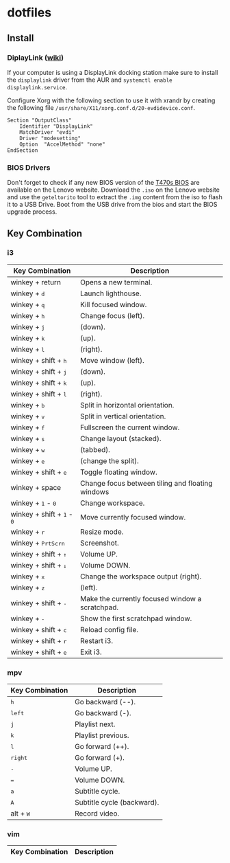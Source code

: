 # dotfiles

## Install

### DiplayLink ([wiki](https://wiki.archlinux.org/index.php/DisplayLink))

If your computer is using a DisplayLink docking station make sure to install
the `displaylink` driver from the AUR and `systemctl enable displaylink.service`.

Configure Xorg with the following section to use it with xrandr by creating the 
following file `/usr/share/X11/xorg.conf.d/20-evdidevice.conf`.

```
Section "OutputClass"
	Identifier "DisplayLink"
	MatchDriver "evdi"
	Driver "modesetting"
	Option  "AccelMethod" "none"
EndSection
```

### BIOS Drivers

Don't forget to check if any new BIOS version of the [T470s BIOS](https://pcsupport.lenovo.com/be/en/products/laptops-and-netbooks/thinkpad-t-series-laptops/thinkpad-t470s/downloads/ds120418)
are available on the Lenovo website.
Download the `.iso` on the Lenovo website and use the `geteltorito` tool to
extract the `.img` content from the iso to flash it to a USB Drive.
Boot from the USB drive from the bios and start the BIOS upgrade process.

## Key Combination

### i3

| Key Combination                 | Description                                                                                            |
| ------------------------------- | ------------------------------------------------------------------------------------------------------ |
| winkey + return                 | Opens a new terminal.                                                                             |
| winkey + <kbd>d</kbd>           | Launch lighthouse.                                                                  |
| winkey + <kbd>q</kbd>           | Kill focused window.                                                               |
| winkey + <kbd>h</kbd>           | Change focus (left).                                                                |
| winkey + <kbd>j</kbd>           | (down).                                                           |
| winkey + <kbd>k</kbd>           | (up).                                                                  |
| winkey + <kbd>l</kbd>           | (right).               
| winkey + shift + <kbd>h</kbd>   | Move window (left).                                                                |
| winkey + shift + <kbd>j</kbd>   | (down).                                                           |
| winkey + shift + <kbd>k</kbd>   | (up).                                                                  |
| winkey + shift + <kbd>l</kbd>   | (right).   
| winkey + <kbd>b</kbd>           | Split in horizontal orientation.    
| winkey + <kbd>v</kbd>           | Split in vertical orientation.
| winkey + <kbd>f</kbd>           | Fullscreen the current window.
| winkey + <kbd>s</kbd>           | Change layout (stacked).
| winkey + <kbd>w</kbd>           | (tabbed).
| winkey + <kbd>e</kbd>           | (change the split).
| winkey + shift + <kbd>e</kbd>   | Toggle floating window.
| winkey + space                  | Change focus between tiling and floating windows
| winkey + <kbd>1</kbd> - <kbd>0</kbd> | Change workspace.
| winkey + shift + <kbd>1</kbd> - <kbd>0</kbd> | Move currently focused window.
| winkey + <kbd>r</kbd>           | Resize mode.
| winkey + <kbd>PrtScrn</kbd>     | Screenshot.
| winkey + shift + <kbd>↑</kbd>   | Volume UP.
| winkey + shift + <kbd>↓</kbd>   | Volume DOWN.
| winkey + <kbd>x</kbd>           | Change the workspace output (right).
| winkey + <kbd>z</kbd>           | (left).
| winkey + shift + <kbd>-</kbd>   | Make the currently focused window a scratchpad.
| winkey + <kbd>-</kbd>           | Show the first scratchpad window.
| winkey + shift + <kbd>c</kbd>   | Reload config file.
| winkey + shift + <kbd>r</kbd>   | Restart i3.
| winkey + shift + <kbd>e</kbd>   | Exit i3.


### mpv

| Key Combination                 | Description                                                                                            |
| ------------------------------- | ------------------------------------------------------------------------------------------------------ |
| <kbd>h</kbd>           | Go backward (--).                                                                  |
| <kbd>left</kbd>        | Go backward (-).                                                                  |
| <kbd>j</kbd>           | Playlist next.                                                                  |
| <kbd>k</kbd>           | Playlist previous.                                                                  |
| <kbd>l</kbd>           | Go forward (++).                                                                  |
| <kbd>right</kbd>       | Go forward (+).                                                                  |
| <kbd>-</kbd>           | Volume UP.                                                                  |
| <kbd>=</kbd>           | Volume DOWN.                                                                  |
| <kbd>a</kbd>           | Subtitle cycle.                                                                  |
| <kbd>A</kbd>           | Subtitle cycle (backward).                                                                  |
| alt + <kbd>W</kbd>     | Record video.

### vim

| Key Combination                 | Description                                                                                            |
| ------------------------------- | ------------------------------------------------------------------------------------------------------ |
